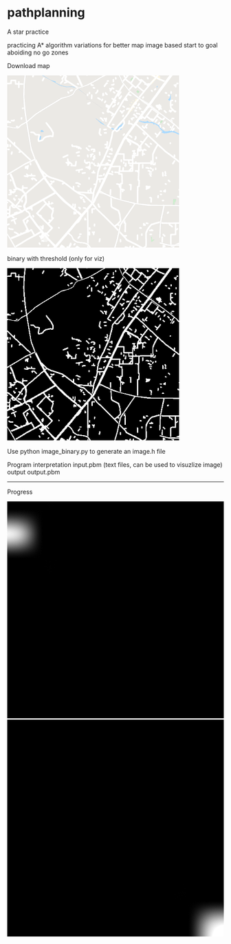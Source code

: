 # pathplanning
A star practice

practicing A* algorithm variations for better map image based start to goal aboiding no go zones


Download map 

![snazzy-image-2.png](https://raw.githubusercontent.com/PassionForRobotics/pathplanning/master/a_star/Debug/snazzy-image-2.png)


binary with threshold (only for viz) 

![binary-2.bmp](https://raw.githubusercontent.com/PassionForRobotics/pathplanning/master/a_star/Debug/binary-2.bmp)

Use python image_binary.py to generate an image.h file

Program interpretation input.pbm (text files, can be used to visuzlize image)
output output.pbm

----

Progress

![](https://raw.githubusercontent.com/PassionForRobotics/pathplanning/master/doc/progress.gif) 
![](https://raw.githubusercontent.com/PassionForRobotics/pathplanning/master/doc/progress1.gif) 

